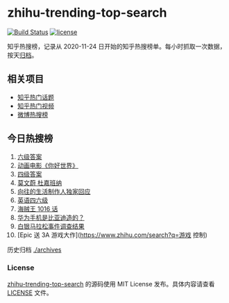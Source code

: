 # zhihu-trending-top-search

[![Build Status](https://github.com/justjavac/zhihu-trending-top-search/workflows/ci/badge.svg?branch=main)](https://github.com/justjavac/zhihu-trending-top-search/actions)
[![license](https://img.shields.io/github/license/justjavac/zhihu-trending-top-search)](https://github.com/justjavac/zhihu-trending-top-search/blob/main/LICENSE)

知乎热搜榜，记录从 2020-11-24 日开始的知乎热搜榜单。每小时抓取一次数据，按天[归档](./archives)。

## 相关项目

- [知乎热门话题](https://github.com/justjavac/zhihu-trending-hot-questions)
- [知乎热门视频](https://github.com/justjavac/zhihu-trending-hot-video)
- [微博热搜榜](https://github.com/justjavac/weibo-trending-hot-search)

## 今日热搜榜

<!-- BEGIN -->
<!-- 最后更新时间 Sun Jun 13 2021 02:07:42 GMT+0800 (China Standard Time) -->

1. [六级答案](https://www.zhihu.com/search?q=六级答案)
2. [动画电影《你好世界》](https://www.zhihu.com/search?q=你好世界)
3. [四级答案](https://www.zhihu.com/search?q=四级答案)
4. [莫文蔚 杜嘉班纳](https://www.zhihu.com/search?q=莫文蔚)
5. [向往的生活制作人独家回应](https://www.zhihu.com/search?q=向往的生活)
6. [英语四六级](https://www.zhihu.com/search?q=四六级)
7. [海贼王 1016 话](https://www.zhihu.com/search?q=海贼王)
8. [华为手机是比亚迪造的？](https://www.zhihu.com/search?q=华为手机)
9. [白银马拉松事件调查结果](https://www.zhihu.com/search?q=甘肃白银马拉松)
10. [Epic 送 3A 游戏大作](https://www.zhihu.com/search?q=游戏 控制)

<!-- END -->

历史归档 [./archives](./archives)

### License

[zhihu-trending-top-search](https://github.com/justjavac/zhihu-trending-top-search)
的源码使用 MIT License 发布。具体内容请查看 [LICENSE](./LICENSE) 文件。

